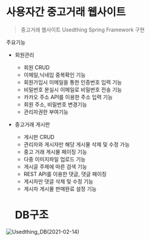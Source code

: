 사용자간 중고거래 웹사이트
===========================
>중고거래 웹사이트 Usedthing Spring Framework 구현



주요기능

* 회원관리
   * 회원 CRUD
   * 이메일,닉네임 중복확인 기능
   * 회원가입시 이메일을 통한 인증번호 입력 기능
   * 비밀번호 분실시 이메일로 비밀번호 전송 기능
   * 카카오 주소 API를 이용한 주소 입력 기능
   * 회원 주소, 비밀번호 변경기능
   * 관리자권한 부여기능
* 중고거래 게시판
   * 게시판 CRUD
   * 관리자와 게시자만 해당 게시물 삭제 및 수정 가능
   * 중고 거래 게시물 페이징 기능
   * 다중 이미지파일 업로드 기능
   * 게시글 주제에 따른 검색 기능
   * REST API를 이용한 댓글, 댓글 페이징
   * 게시자만 댓글 삭제 및 수정 기능
   * 게시자 게시물 판매완료 설정 기능
   
   
  DB구조
   ================================
![Usedthing_DB(2021-02-14)](https://user-images.githubusercontent.com/56707285/107872137-56596080-6eeb-11eb-8ff6-d70ae02ce11f.PNG)




